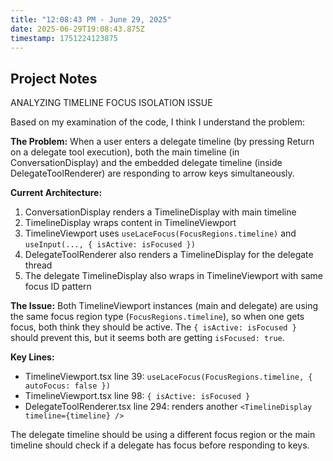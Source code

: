 ```yaml
---
title: "12:08:43 PM - June 29, 2025"
date: 2025-06-29T19:08:43.875Z
timestamp: 1751224123875
---
```


## Project Notes

ANALYZING TIMELINE FOCUS ISOLATION ISSUE

Based on my examination of the code, I think I understand the problem:

**The Problem:**
When a user enters a delegate timeline (by pressing Return on a delegate tool execution), both the main timeline (in ConversationDisplay) and the embedded delegate timeline (inside DelegateToolRenderer) are responding to arrow keys simultaneously.

**Current Architecture:**
1. ConversationDisplay renders a TimelineDisplay with main timeline
2. TimelineDisplay wraps content in TimelineViewport 
3. TimelineViewport uses `useLaceFocus(FocusRegions.timeline)` and `useInput(..., { isActive: isFocused })`
4. DelegateToolRenderer also renders a TimelineDisplay for the delegate thread
5. The delegate TimelineDisplay also wraps in TimelineViewport with same focus ID pattern

**The Issue:**
Both TimelineViewport instances (main and delegate) are using the same focus region type (`FocusRegions.timeline`), so when one gets focus, both think they should be active. The `{ isActive: isFocused }` should prevent this, but it seems both are getting `isFocused: true`.

**Key Lines:**
- TimelineViewport.tsx line 39: `useLaceFocus(FocusRegions.timeline, { autoFocus: false })`
- TimelineViewport.tsx line 98: `{ isActive: isFocused }`
- DelegateToolRenderer.tsx line 294: renders another `<TimelineDisplay timeline={timeline} />`

The delegate timeline should be using a different focus region or the main timeline should check if a delegate has focus before responding to keys.

